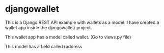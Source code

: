 # djangowallet

This is a Django REST API example with wallets as a model. I have created a wallet app inside the djangowallet/ project.

This wallet app has a model called wallet. (Go to views.py file)

This model has a field called raddress



